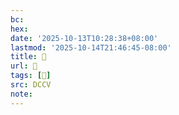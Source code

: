 ```yaml
---
bc:
hex:
date: '2025-10-13T10:28:38+08:00'
lastmod: '2025-10-14T21:46:45-08:00'
title: 􄦴
url: 􄦴
tags: [𥡱]
src: DCCV
note:
---
```

